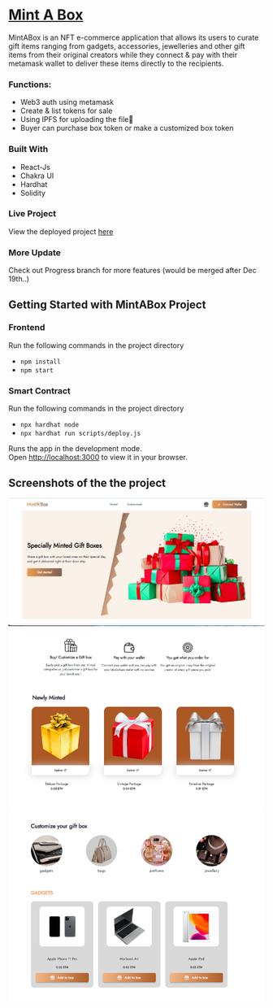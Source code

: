 # [Mint A Box]((https://mintabox.vercel.app/))
MintABox is an NFT e-commerce application that allows its users to curate gift items ranging from gadgets, accessories, jewelleries and other gift items from their original creators while they connect & pay with their metamask wallet to deliver these items directly to the recipients.

### Functions:

- Web3 auth using metamask
- Create & list tokens for sale
- Using IPFS for uploading the file📁
- Buyer can purchase box token or make a customized box token

### Built With

- React-Js
- Chakra UI
- Hardhat
- Solidity

### Live Project
View the deployed project [here](https://mintabox.vercel.app/)

### More Update
Check out Progress branch for more features (would be merged after Dec 19th..)


## Getting Started with MintABox Project

### Frontend
Run the following commands in the project directory

- `npm install`
- `npm start`


### Smart Contract
Run the following commands in the project directory

- `npx hardhat node`
- `npx hardhat run scripts/deploy.js`


Runs the app in the development mode.\
Open [http://localhost:3000](http://localhost:3000) to view it in your browser.


## Screenshots of the the project
<img src="src/assets/screenshot1.png" alt="screenshot" title="screenshot">

<img src="src/assets/screenshot2.png" alt="screenshot" title="screenshot">

<img src="src/assets/screenshot3.png" alt="screenshot" title="screenshot">




